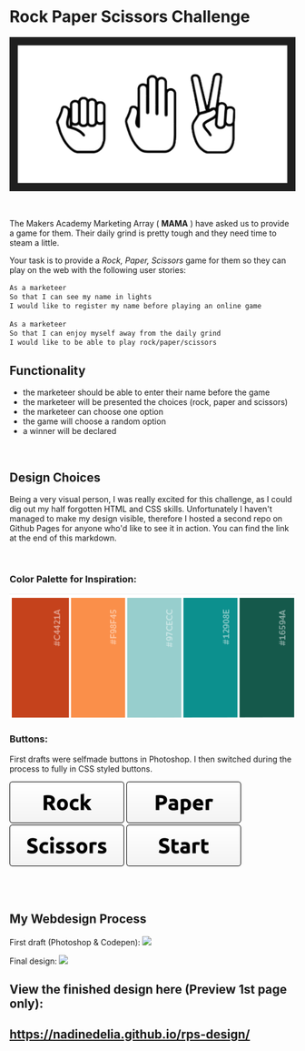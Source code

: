 # Rock Paper Scissors Challenge

![](public/img/RPS.png)

<br />

The Makers Academy Marketing Array ( **MAMA** ) have asked us to provide a game for them. Their daily grind is pretty tough and they need time to steam a little.

Your task is to provide a _Rock, Paper, Scissors_ game for them so they can play on the web with the following user stories:

```
As a marketeer
So that I can see my name in lights
I would like to register my name before playing an online game

As a marketeer
So that I can enjoy myself away from the daily grind
I would like to be able to play rock/paper/scissors
```

## Functionality

- the marketeer should be able to enter their name before the game
- the marketeer will be presented the choices (rock, paper and scissors)
- the marketeer can choose one option
- the game will choose a random option
- a winner will be declared

<br />

## Design Choices

Being a very visual person, I was really excited for this challenge, as I could dig out my half forgotten HTML and CSS skills.
Unfortunately I haven't managed to make my design visible, therefore I hosted a second repo on Github Pages for anyone who'd like to see it in action.
You can find the link at the end of this markdown.

<br />

### **Color Palette for Inspiration:**

![](public/img/colorpalette.png)


### **Buttons:**

First drafts were selfmade buttons in Photoshop. I then switched during the process to fully in CSS styled buttons.

![](public/img/rock.png) ![](public/img/paper.png) ![](public/img/scissors.png) ![](public/img/start.png)

<br />
<br />


## **My Webdesign Process**

First draft (Photoshop & Codepen):
![](public/img/designdraft.png)

Final design:
![](public/img/design.png)


## **View the finished design here (Preview 1st page only):**
## https://nadinedelia.github.io/rps-design/
